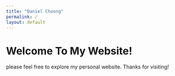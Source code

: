 ```yaml
---
title: "Daniel Cheong"
permalink: /
layout: default
---
```


# Welcome To My Website!
please feel free to explore my personal website. Thanks for visiting!
